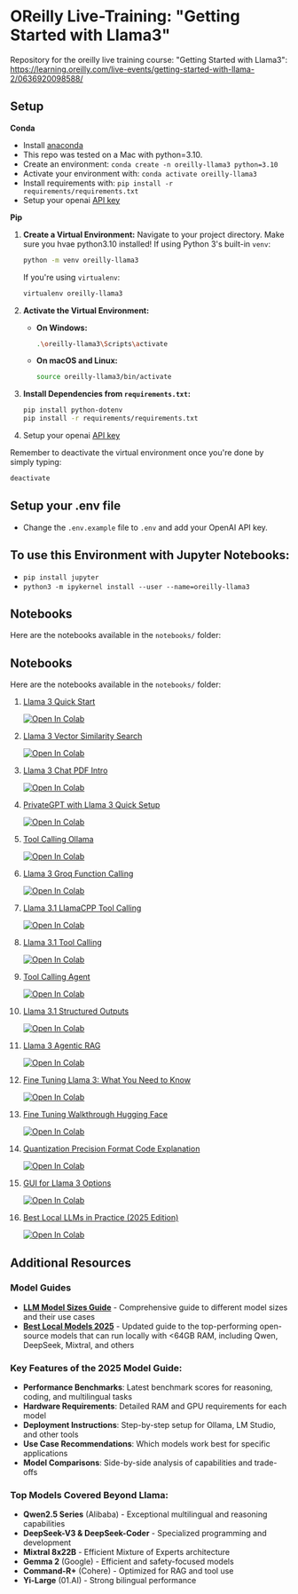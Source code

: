 # OReilly Live-Training: "Getting Started with Llama3"

Repository for the oreilly live training course: "Getting Started with Llama3": https://learning.oreilly.com/live-events/getting-started-with-llama-2/0636920098588/

## Setup

**Conda**

- Install [anaconda](https://www.anaconda.com/download)
- This repo was tested on a Mac with python=3.10.
- Create an environment: `conda create -n oreilly-llama3 python=3.10`
- Activate your environment with: `conda activate oreilly-llama3`
- Install requirements with: `pip install -r requirements/requirements.txt`
- Setup your openai [API key](https://platform.openai.com/)

**Pip**


1. **Create a Virtual Environment:**
    Navigate to your project directory. Make sure you hvae python3.10 installed!
    If using Python 3's built-in `venv`:
    ```bash
    python -m venv oreilly-llama3
    ```
    If you're using `virtualenv`:
    ```bash
    virtualenv oreilly-llama3
    ```

2. **Activate the Virtual Environment:**
    - **On Windows:**
      ```bash
      .\oreilly-llama3\Scripts\activate
      ```
    - **On macOS and Linux:**
      ```bash
      source oreilly-llama3/bin/activate
      ```

3. **Install Dependencies from `requirements.txt`:**
    ```bash
    pip install python-dotenv
    pip install -r requirements/requirements.txt
    ```

4. Setup your openai [API key](https://platform.openai.com/)

Remember to deactivate the virtual environment once you're done by simply typing:
```bash
deactivate
```

## Setup your .env file

- Change the `.env.example` file to `.env` and add your OpenAI API key.

## To use this Environment with Jupyter Notebooks:

- ```pip install jupyter```
- ```python3 -m ipykernel install --user --name=oreilly-llama3```


## Notebooks

Here are the notebooks available in the `notebooks/` folder:

## Notebooks

Here are the notebooks available in the `notebooks/` folder:

1. [Llama 3 Quick Start](notebooks/1.0-Llama3-Quick-Start.ipynb)

   [![Open In Colab](https://colab.research.google.com/assets/colab-badge.svg)](https://colab.research.google.com/github/EnkrateiaLucca/llama2_oreilly_live_training/blob/main/notebooks/1.0-Llama3-Quick-Start.ipynb)

2. [Llama 3 Vector Similarity Search](notebooks/2.0-llama3-vector-similarity-search.ipynb)

   [![Open In Colab](https://colab.research.google.com/assets/colab-badge.svg)](https://colab.research.google.com/github/EnkrateiaLucca/llama2_oreilly_live_training/blob/main/notebooks/2.0-llama3-vector-similarity-search.ipynb)

3. [Llama 3 Chat PDF Intro](notebooks/3.0-llama3-chat-pdf-intro.ipynb)

   [![Open In Colab](https://colab.research.google.com/assets/colab-badge.svg)](https://colab.research.google.com/github/EnkrateiaLucca/llama2_oreilly_live_training/blob/main/notebooks/3.0-llama3-chat-pdf-intro.ipynb)

4. [PrivateGPT with Llama 3 Quick Setup](notebooks/3.2-privateGPT-with-llama3-quick-setup.ipynb)

   [![Open In Colab](https://colab.research.google.com/assets/colab-badge.svg)](https://colab.research.google.com/github/EnkrateiaLucca/llama2_oreilly_live_training/blob/main/notebooks/3.2-privateGPT-with-llama3-quick-setup.ipynb)

5. [Tool Calling Ollama](notebooks/4.0-tool-calling-ollama.ipynb)

   [![Open In Colab](https://colab.research.google.com/assets/colab-badge.svg)](https://colab.research.google.com/github/EnkrateiaLucca/llama2_oreilly_live_training/blob/main/notebooks/4.0-tool-calling-ollama.ipynb)

6. [Llama 3 Groq Function Calling](notebooks/4.1-llama3-groq-function-calling.ipynb)

   [![Open In Colab](https://colab.research.google.com/assets/colab-badge.svg)](https://colab.research.google.com/github/EnkrateiaLucca/llama2_oreilly_live_training/blob/main/notebooks/4.1-llama3-groq-function-calling.ipynb)

7. [Llama 3.1 LlamaCPP Tool Calling](notebooks/4.1-llama31-llamacpp-tool-calling.ipynb)

   [![Open In Colab](https://colab.research.google.com/assets/colab-badge.svg)](https://colab.research.google.com/github/EnkrateiaLucca/llama2_oreilly_live_training/blob/main/notebooks/4.1-llama31-llamacpp-tool-calling.ipynb)

8. [Llama 3.1 Tool Calling](notebooks/4.2-llama31-tool-calling.ipynb)

   [![Open In Colab](https://colab.research.google.com/assets/colab-badge.svg)](https://colab.research.google.com/github/EnkrateiaLucca/llama2_oreilly_live_training/blob/main/notebooks/4.2-llama31-tool-calling.ipynb)

9. [Tool Calling Agent](notebooks/4.3-tool-calling-agent.ipynb)

   [![Open In Colab](https://colab.research.google.com/assets/colab-badge.svg)](https://colab.research.google.com/github/EnkrateiaLucca/llama2_oreilly_live_training/blob/main/notebooks/4.3-tool-calling-agent.ipynb)

10. [Llama 3.1 Structured Outputs](notebooks/4.4-llama31-structured-outputs.ipynb)

    [![Open In Colab](https://colab.research.google.com/assets/colab-badge.svg)](https://colab.research.google.com/github/EnkrateiaLucca/llama2_oreilly_live_training/blob/main/notebooks/4.4-llama31-structured-outputs.ipynb)

11. [Llama 3 Agentic RAG](notebooks/5.0-llama3-agentic-rag.ipynb)

    [![Open In Colab](https://colab.research.google.com/assets/colab-badge.svg)](https://colab.research.google.com/github/EnkrateiaLucca/llama2_oreilly_live_training/blob/main/notebooks/5.0-llama3-agentic-rag.ipynb)

12. [Fine Tuning Llama 3: What You Need to Know](notebooks/6.0-fine-tuning-llama3-what-you-need-to-know.ipynb)

    [![Open In Colab](https://colab.research.google.com/assets/colab-badge.svg)](https://colab.research.google.com/github/EnkrateiaLucca/llama2_oreilly_live_training/blob/main/notebooks/6.0-fine-tuning-llama3-what-you-need-to-know.ipynb)

13. [Fine Tuning Walkthrough Hugging Face](notebooks/6.1-fine-tuning-walkthrough-hugging-face.ipynb)

    [![Open In Colab](https://colab.research.google.com/assets/colab-badge.svg)](https://colab.research.google.com/github/EnkrateiaLucca/llama2_oreilly_live_training/blob/main/notebooks/6.1-fine-tuning-walkthrough-hugging-face.ipynb)

14. [Quantization Precision Format Code Explanation](notebooks/6.2-quantization-precision-format-code-explanation.ipynb)

    [![Open In Colab](https://colab.research.google.com/assets/colab-badge.svg)](https://colab.research.google.com/github/EnkrateiaLucca/llama2_oreilly_live_training/blob/main/notebooks/6.2-quantization-precision-format-code-explanation.ipynb)

15. [GUI for Llama 3 Options](notebooks/7.0-gui-for-llama3-options.ipynb)

    [![Open In Colab](https://colab.research.google.com/assets/colab-badge.svg)](https://colab.research.google.com/github/EnkrateiaLucca/llama2_oreilly_live_training/blob/main/notebooks/7.0-gui-for-llama3-options.ipynb)

16. [Best Local LLMs in Practice (2025 Edition)](notebooks/8.0-best-local-models-examples.ipynb)

    [![Open In Colab](https://colab.research.google.com/assets/colab-badge.svg)](https://colab.research.google.com/github/EnkrateiaLucca/llama2_oreilly_live_training/blob/main/notebooks/8.0-best-local-models-examples.ipynb)

## Additional Resources

### Model Guides
- **[LLM Model Sizes Guide](llm-model-sizes-guide.md)** - Comprehensive guide to different model sizes and their use cases
- **[Best Local Models 2025](best-local-models-2025.md)** - Updated guide to the top-performing open-source models that can run locally with <64GB RAM, including Qwen, DeepSeek, Mixtral, and others

### Key Features of the 2025 Model Guide:
- **Performance Benchmarks**: Latest benchmark scores for reasoning, coding, and multilingual tasks
- **Hardware Requirements**: Detailed RAM and GPU requirements for each model
- **Deployment Instructions**: Step-by-step setup for Ollama, LM Studio, and other tools  
- **Use Case Recommendations**: Which models work best for specific applications
- **Model Comparisons**: Side-by-side analysis of capabilities and trade-offs

### Top Models Covered Beyond Llama:
- **Qwen2.5 Series** (Alibaba) - Exceptional multilingual and reasoning capabilities
- **DeepSeek-V3 & DeepSeek-Coder** - Specialized programming and development
- **Mixtral 8x22B** - Efficient Mixture of Experts architecture
- **Gemma 2** (Google) - Efficient and safety-focused models
- **Command-R+** (Cohere) - Optimized for RAG and tool use
- **Yi-Large** (01.AI) - Strong bilingual performance